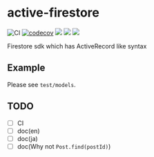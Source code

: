 # active-firestore
![CI](https://github.com/KoichiKiyokawa/active-firestore/workflows/CI/badge.svg?branch=master)
[![codecov](https://codecov.io/gh/KoichiKiyokawa/active-firestore/branch/master/graph/badge.svg?token=EVDB1JVVHJ)](undefined)
![](https://badgen.net/npm/v/active-firestore)
![](https://badgen.net/bundlephobia/minzip/active-firestore)
![](https://badgen.net/npm/dt/active-firestore)

Firestore sdk which has ActiveRecord like syntax

## Example
Please see `test/models`.

## TODO
- [ ] CI
- [ ] doc(en)
- [ ] doc(ja)
- [ ] doc(Why not `Post.find(postId)`)
